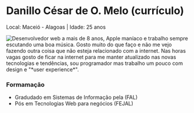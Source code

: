 # Danillo César de O. Melo (currículo)
Local: Maceió - Alagoas | Idade: 25 anos

<img src="http://www.gravatar.com/avatar/a0ff40b949139bdf83174f89f04407a3.png" style="float:left;" />
Desenvolvedor web a mais de 8 anos, Apple maníaco e trabalho sempre escutando uma boa música. Gosto muito do que faço
e não me vejo fazendo outra coisa que não esteja relacionado com a internet. Nas horas vagas gosto de ficar na internet 
para me manter atualizado nas novas tecnologias e tendências, sou programador mas trabalho um pouco com design e "*user experience*".



### Formamação

* Gradudado em Sistemas de Informação pela (FAL)
* Pós em Tecnologias Web para negócios (FEJAL)